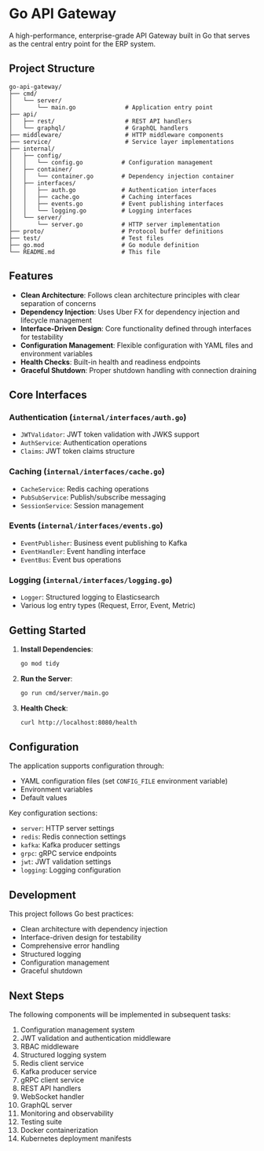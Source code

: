 # Go API Gateway

A high-performance, enterprise-grade API Gateway built in Go that serves as the central entry point for the ERP system.

## Project Structure

```
go-api-gateway/
├── cmd/
│   └── server/
│       └── main.go              # Application entry point
├── api/
│   ├── rest/                    # REST API handlers
│   └── graphql/                 # GraphQL handlers
├── middleware/                  # HTTP middleware components
├── service/                     # Service layer implementations
├── internal/
│   ├── config/
│   │   └── config.go           # Configuration management
│   ├── container/
│   │   └── container.go        # Dependency injection container
│   ├── interfaces/
│   │   ├── auth.go             # Authentication interfaces
│   │   ├── cache.go            # Caching interfaces
│   │   ├── events.go           # Event publishing interfaces
│   │   └── logging.go          # Logging interfaces
│   └── server/
│       └── server.go           # HTTP server implementation
├── proto/                      # Protocol buffer definitions
├── test/                       # Test files
├── go.mod                      # Go module definition
└── README.md                   # This file
```

## Features

- **Clean Architecture**: Follows clean architecture principles with clear separation of concerns
- **Dependency Injection**: Uses Uber FX for dependency injection and lifecycle management
- **Interface-Driven Design**: Core functionality defined through interfaces for testability
- **Configuration Management**: Flexible configuration with YAML files and environment variables
- **Health Checks**: Built-in health and readiness endpoints
- **Graceful Shutdown**: Proper shutdown handling with connection draining

## Core Interfaces

### Authentication (`internal/interfaces/auth.go`)
- `JWTValidator`: JWT token validation with JWKS support
- `AuthService`: Authentication operations
- `Claims`: JWT token claims structure

### Caching (`internal/interfaces/cache.go`)
- `CacheService`: Redis caching operations
- `PubSubService`: Publish/subscribe messaging
- `SessionService`: Session management

### Events (`internal/interfaces/events.go`)
- `EventPublisher`: Business event publishing to Kafka
- `EventHandler`: Event handling interface
- `EventBus`: Event bus operations

### Logging (`internal/interfaces/logging.go`)
- `Logger`: Structured logging to Elasticsearch
- Various log entry types (Request, Error, Event, Metric)

## Getting Started

1. **Install Dependencies**:
   ```bash
   go mod tidy
   ```

2. **Run the Server**:
   ```bash
   go run cmd/server/main.go
   ```

3. **Health Check**:
   ```bash
   curl http://localhost:8080/health
   ```

## Configuration

The application supports configuration through:
- YAML configuration files (set `CONFIG_FILE` environment variable)
- Environment variables
- Default values

Key configuration sections:
- `server`: HTTP server settings
- `redis`: Redis connection settings
- `kafka`: Kafka producer settings
- `grpc`: gRPC service endpoints
- `jwt`: JWT validation settings
- `logging`: Logging configuration

## Development

This project follows Go best practices:
- Clean architecture with dependency injection
- Interface-driven design for testability
- Comprehensive error handling
- Structured logging
- Configuration management
- Graceful shutdown

## Next Steps

The following components will be implemented in subsequent tasks:
1. Configuration management system
2. JWT validation and authentication middleware
3. RBAC middleware
4. Structured logging system
5. Redis client service
6. Kafka producer service
7. gRPC client service
8. REST API handlers
9. WebSocket handler
10. GraphQL server
11. Monitoring and observability
12. Testing suite
13. Docker containerization
14. Kubernetes deployment manifests